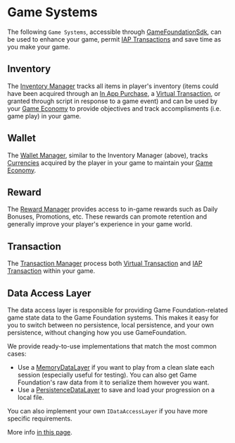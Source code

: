 # Game Systems

The following `Game Systems`, accessible through [GameFoundationSdk](GameFoundationSdk.md), can be used to enhance your game, permit [IAP Transactions](CatalogItems/IAPTransaction.md) and save time as you make your game.

## Inventory

The [Inventory Manager](GameSystems/InventoryManager.md) tracks all items in player's inventory (items could have been acquired through an [In App Purchase](CatalogItems/IAPTransaction.md), a [Virtual Transaction](CatalogItems/VirtualTransaction.md), or granted through script in response to a game event) and can be used by your [Game Economy](GameSystems/GameEconomy.md) to provide objectives and track accomplisments (i.e. game play) in your game.

## Wallet

The [Wallet Manager](GameSystems/WalletManager.md), similar to the Inventory Manager (above), tracks [Currencies](CatalogItems/Currency.md) acquired by the player in your game to maintain your [Game Economy](GameSystems/GameEconomy.md).

## Reward

The [Reward Manager](GameSystems/RewardManager.md) provides access to in-game rewards such as Daily Bonuses, Promotions, etc.  These rewards can promote retention and generally improve your player's experience in your game world.

## Transaction

The [Transaction Manager](GameSystems/TransactionManager.md) process both [Virtual Transaction](CatalogItems/VirtualTransaction.md) and [IAP Transaction](CatalogItems/IAPTransaction.md) within your game.


## Data Access Layer

The data access layer is responsible for providing Game Foundation-related game state data to the Game Foundation systems.
This makes it easy for you to switch between no persistence, local persistence, and your own persistence, without changing how you use GameFoundation.

We provide ready-to-use implementations that match the most common cases: 
* Use a [MemoryDataLayer] if you want to play from a clean slate each session (especially useful for testing).
You can also get Game Foundation's raw data from it to serialize them however you want.
* Use a [PersistenceDataLayer] to save and load your progression on a local file.

You can also implement your own `IDataAccessLayer` if you have more specific requirements.

More info [in this page].


[inventory manager]: GameSystems/InventoryManager.md

[wallet manager]: GameSystems/WalletManager.md

[reward manager]: GameSystems/RewardManager.md

[transaction manager]: GameSystems/TransactionManager.md

[memorydatalayer]: DataLayers.md#memory-data-layer

[persistencedatalayer]: DataLayers.md#persistence-data-layer

[in this page]: DataLayers.md
